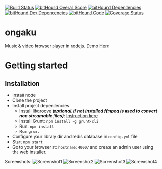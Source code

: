 [![Build Status](https://travis-ci.org/svandecappelle/ongaku.svg?branch=master)](https://travis-ci.org/svandecappelle/ongaku) [![bitHound Overall Score](https://www.bithound.io/github/svandecappelle/ongaku/badges/score.svg)](https://www.bithound.io/github/svandecappelle/ongaku) [![bitHound Dependencies](https://www.bithound.io/github/svandecappelle/ongaku/badges/dependencies.svg)](https://www.bithound.io/github/svandecappelle/ongaku/master/dependencies/npm) [![bitHound Dev Dependencies](https://www.bithound.io/github/svandecappelle/ongaku/badges/devDependencies.svg)](https://www.bithound.io/github/svandecappelle/ongaku/master/dependencies/npm) [![bitHound Code](https://www.bithound.io/github/svandecappelle/ongaku/badges/code.svg)](https://www.bithound.io/github/svandecappelle/ongaku) [![Coverage Status](https://coveralls.io/repos/github/svandecappelle/ongaku/badge.svg?branch=master)](https://coveralls.io/github/svandecappelle/ongaku?branch=master)

ongaku
======

Music &amp; video browser player in nodejs.
Demo [Here](http://music.mizore.fr/ "here")

# Getting started
## Installation
* Install node
* Clone the project
* Install project dependencies
  * Install libgroove ***(optional, if not installed ffmpeg is used to convert non streamable files)***: [Instruction here](https://github.com/andrewrk/libgroove#installation "Instruction here")
  * Install Grunt: ```npm install -g grunt-cli```
  * Run: ```npm install```
  * Run ```grunt```
* Configure your library dir and redis database in ```config.yml``` file
* Start ```npm start```
* Go to your browser at: ```hostname:4000/``` and create an admin user using the web installer.

Screenshots:
![Screenshot1](http://imagik.fr/images/2016/10/25/Capturedecrande2016-10-2517-39-07.png)
![Screenshot2](http://imagik.fr/images/2016/10/25/Capturedecrande2016-10-2517-39-25.png)
![Screenshot3](http://imagik.fr/images/2016/10/25/Capturedecrande2016-10-2517-39-54.png)
![Screenshot4](http://imagik.fr/images/2016/10/25/Capturedecrande2016-10-2517-41-15.png)
